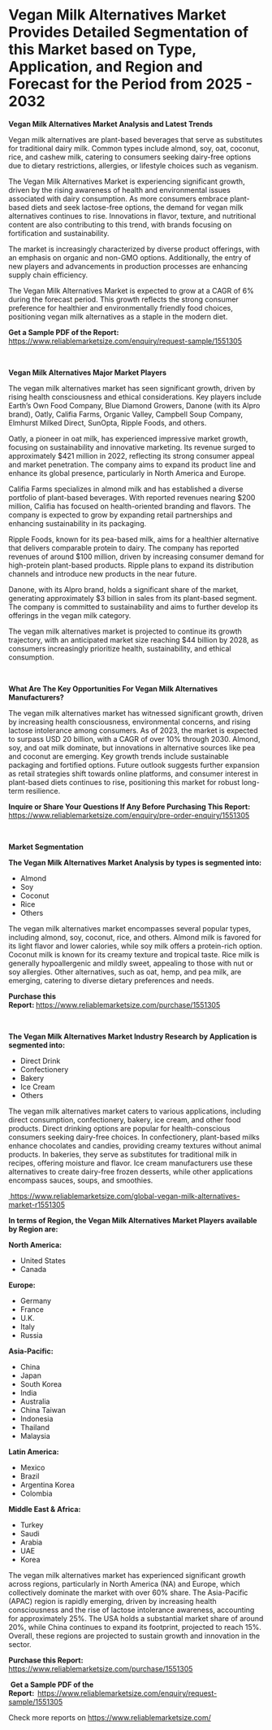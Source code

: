 <p><h1>Vegan Milk Alternatives Market Provides Detailed Segmentation of this Market based on Type, Application, and Region and Forecast for the Period from 2025 - 2032</h1></p><p><strong>Vegan Milk Alternatives Market Analysis and Latest Trends</strong></p>
<p><p>Vegan milk alternatives are plant-based beverages that serve as substitutes for traditional dairy milk. Common types include almond, soy, oat, coconut, rice, and cashew milk, catering to consumers seeking dairy-free options due to dietary restrictions, allergies, or lifestyle choices such as veganism. </p><p>The Vegan Milk Alternatives Market is experiencing significant growth, driven by the rising awareness of health and environmental issues associated with dairy consumption. As more consumers embrace plant-based diets and seek lactose-free options, the demand for vegan milk alternatives continues to rise. Innovations in flavor, texture, and nutritional content are also contributing to this trend, with brands focusing on fortification and sustainability.</p><p>The market is increasingly characterized by diverse product offerings, with an emphasis on organic and non-GMO options. Additionally, the entry of new players and advancements in production processes are enhancing supply chain efficiency. </p><p>The Vegan Milk Alternatives Market is expected to grow at a CAGR of 6% during the forecast period. This growth reflects the strong consumer preference for healthier and environmentally friendly food choices, positioning vegan milk alternatives as a staple in the modern diet.</p></p>
<p><strong>Get a Sample PDF of the Report:&nbsp;</strong> <a href="https://www.reliablemarketsize.com/enquiry/request-sample/1551305?utm_campaign=2216&utm_medium=2&utm_source=Github&utm_content=ia&utm_term=14022025&utm_id=vegan-milk-alternatives">https://www.reliablemarketsize.com/enquiry/request-sample/1551305</a></p>
<p>&nbsp;</p>
<p><strong>Vegan Milk Alternatives Major Market Players</strong></p>
<p><p>The vegan milk alternatives market has seen significant growth, driven by rising health consciousness and ethical considerations. Key players include Earth’s Own Food Company, Blue Diamond Growers, Danone (with its Alpro brand), Oatly, Califia Farms, Organic Valley, Campbell Soup Company, Elmhurst Milked Direct, SunOpta, Ripple Foods, and others.</p><p>Oatly, a pioneer in oat milk, has experienced impressive market growth, focusing on sustainability and innovative marketing. Its revenue surged to approximately $421 million in 2022, reflecting its strong consumer appeal and market penetration. The company aims to expand its product line and enhance its global presence, particularly in North America and Europe.</p><p>Califia Farms specializes in almond milk and has established a diverse portfolio of plant-based beverages. With reported revenues nearing $200 million, Califia has focused on health-oriented branding and flavors. The company is expected to grow by expanding retail partnerships and enhancing sustainability in its packaging.</p><p>Ripple Foods, known for its pea-based milk, aims for a healthier alternative that delivers comparable protein to dairy. The company has reported revenues of around $100 million, driven by increasing consumer demand for high-protein plant-based products. Ripple plans to expand its distribution channels and introduce new products in the near future.</p><p>Danone, with its Alpro brand, holds a significant share of the market, generating approximately $3 billion in sales from its plant-based segment. The company is committed to sustainability and aims to further develop its offerings in the vegan milk category.</p><p>The vegan milk alternatives market is projected to continue its growth trajectory, with an anticipated market size reaching $44 billion by 2028, as consumers increasingly prioritize health, sustainability, and ethical consumption.</p></p>
<p>&nbsp;</p>
<p><strong>What Are The Key Opportunities For Vegan Milk Alternatives Manufacturers?</strong></p>
<p><p>The vegan milk alternatives market has witnessed significant growth, driven by increasing health consciousness, environmental concerns, and rising lactose intolerance among consumers. As of 2023, the market is expected to surpass USD 20 billion, with a CAGR of over 10% through 2030. Almond, soy, and oat milk dominate, but innovations in alternative sources like pea and coconut are emerging. Key growth trends include sustainable packaging and fortified options. Future outlook suggests further expansion as retail strategies shift towards online platforms, and consumer interest in plant-based diets continues to rise, positioning this market for robust long-term resilience.</p></p>
<p><strong>Inquire or Share Your Questions If Any Before Purchasing This Report:</strong> <a href="https://www.reliablemarketsize.com/enquiry/pre-order-enquiry/1551305?utm_campaign=2216&utm_medium=2&utm_source=Github&utm_content=ia&utm_term=14022025&utm_id=vegan-milk-alternatives">https://www.reliablemarketsize.com/enquiry/pre-order-enquiry/1551305</a></p>
<p>&nbsp;</p>
<p><strong>Market Segmentation</strong></p>
<p><strong>The Vegan Milk Alternatives Market Analysis by types is segmented into:</strong></p>
<p><ul><li>Almond</li><li>Soy</li><li>Coconut</li><li>Rice</li><li>Others</li></ul></p>
<p><p>The vegan milk alternatives market encompasses several popular types, including almond, soy, coconut, rice, and others. Almond milk is favored for its light flavor and lower calories, while soy milk offers a protein-rich option. Coconut milk is known for its creamy texture and tropical taste. Rice milk is generally hypoallergenic and mildly sweet, appealing to those with nut or soy allergies. Other alternatives, such as oat, hemp, and pea milk, are emerging, catering to diverse dietary preferences and needs.</p></p>
<p><strong>Purchase this Report:&nbsp;</strong><a href="https://www.reliablemarketsize.com/purchase/1551305?utm_campaign=2216&utm_medium=2&utm_source=Github&utm_content=ia&utm_term=14022025&utm_id=vegan-milk-alternatives">https://www.reliablemarketsize.com/purchase/1551305</a></p>
<p>&nbsp;</p>
<p><strong>The Vegan Milk Alternatives Market Industry Research by Application is segmented into:</strong></p>
<p><ul><li>Direct Drink</li><li>Confectionery</li><li>Bakery</li><li>Ice Cream</li><li>Others</li></ul></p>
<p><p>The vegan milk alternatives market caters to various applications, including direct consumption, confectionery, bakery, ice cream, and other food products. Direct drinking options are popular for health-conscious consumers seeking dairy-free choices. In confectionery, plant-based milks enhance chocolates and candies, providing creamy textures without animal products. In bakeries, they serve as substitutes for traditional milk in recipes, offering moisture and flavor. Ice cream manufacturers use these alternatives to create dairy-free frozen desserts, while other applications encompass sauces, soups, and smoothies.</p></p>
<p><a href="https://www.reliablemarketsize.com/global-vegan-milk-alternatives-market-r1551305?utm_campaign=2216&utm_medium=2&utm_source=Github&utm_content=ia&utm_term=14022025&utm_id=vegan-milk-alternatives">&nbsp;https://www.reliablemarketsize.com/global-vegan-milk-alternatives-market-r1551305</a></p>
<p><strong>In terms of Region, the Vegan Milk Alternatives Market Players available by Region are:</strong></p>
<p>
    <p> <strong> North America: </strong>
        <ul>
            <li>United States</li>
            <li>Canada</li>
        </ul>
        </p> 
    <p> <strong> Europe: </strong>
        <ul>
            <li>Germany</li>
            <li>France</li>
            <li>U.K.</li>
            <li>Italy</li>
            <li>Russia</li>
        </ul>
        </p> 
    <p> <strong> Asia-Pacific: </strong>
        <ul>
            <li>China</li>
            <li>Japan</li>
            <li>South Korea</li>
            <li>India</li>
            <li>Australia</li>
            <li>China Taiwan</li>
            <li>Indonesia</li>
            <li>Thailand</li>
            <li>Malaysia</li>
        </ul>
        </p> 
    <p> <strong> Latin America: </strong>
        <ul>
            <li>Mexico</li>
            <li>Brazil</li>
            <li>Argentina Korea</li>
            <li>Colombia</li>
        </ul>
        </p> 
    <p> <strong> Middle East & Africa: </strong>
        <ul>
            <li>Turkey</li>
            <li>Saudi</li>
            <li>Arabia</li>
            <li>UAE</li>
            <li>Korea</li>
        </ul>
    </p>
    </p>
<p><p>The vegan milk alternatives market has experienced significant growth across regions, particularly in North America (NA) and Europe, which collectively dominate the market with over 60% share. The Asia-Pacific (APAC) region is rapidly emerging, driven by increasing health consciousness and the rise of lactose intolerance awareness, accounting for approximately 25%. The USA holds a substantial market share of around 20%, while China continues to expand its footprint, projected to reach 15%. Overall, these regions are projected to sustain growth and innovation in the sector.</p></p>
<p><strong>Purchase this Report: </strong><a href="https://www.reliablemarketsize.com/purchase/1551305?utm_campaign=2216&utm_medium=2&utm_source=Github&utm_content=ia&utm_term=14022025&utm_id=vegan-milk-alternatives">https://www.reliablemarketsize.com/purchase/1551305</a></p>
<p>&nbsp;<strong>Get a Sample PDF of the Report:&nbsp;&nbsp;</strong><a href="https://www.reliablemarketsize.com/enquiry/request-sample/1551305?utm_campaign=2216&utm_medium=2&utm_source=Github&utm_content=ia&utm_term=14022025&utm_id=vegan-milk-alternatives">https://www.reliablemarketsize.com/enquiry/request-sample/1551305</a></p>
<p><strong></strong></p>
<p>Check more reports on <a href="https://www.reliablemarketsize.com/?utm_campaign=2216&utm_medium=2&utm_source=Github&utm_content=ia&utm_term=14022025&utm_id=vegan-milk-alternatives">https://www.reliablemarketsize.com/</a></p>
